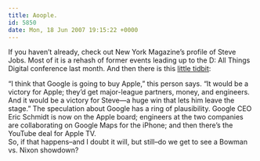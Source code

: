 ```yaml
---
title: Aoople.
id: 5850
date: Mon, 18 Jun 2007 19:15:22 +0000
---
```


If you haven’t already, check out New York Magazine’s profile of Steve Jobs. Most of it is a rehash of former events leading up to the D: All Things Digital conference last month. And then there is this [little tidbit](http://nymag.com/news/features/33524/index7.html):

<div class="quote">“I think that Google is going to buy Apple,” this person says. “It would be a victory for Apple; they’d get major-league partners, money, and engineers. And it would be a victory for Steve—a huge win that lets him leave the stage.”  
 The speculation about Google has a ring of plausibility. Google <span class="caps">CEO</span> Eric Schmidt is now on the Apple board; engineers at the two companies are collaborating on Google Maps for the iPhone; and then there’s the YouTube deal for Apple TV.</div>So, if that happens–and I doubt it will, but still–do we get to see a Bowman vs. Nixon showdown?


